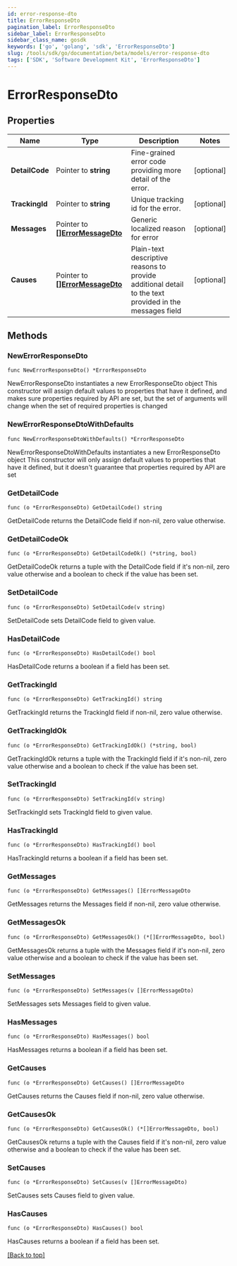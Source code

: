 ```yaml
---
id: error-response-dto
title: ErrorResponseDto
pagination_label: ErrorResponseDto
sidebar_label: ErrorResponseDto
sidebar_class_name: gosdk
keywords: ['go', 'golang', 'sdk', 'ErrorResponseDto'] 
slug: /tools/sdk/go/documentation/beta/models/error-response-dto
tags: ['SDK', 'Software Development Kit', 'ErrorResponseDto']
---
```


# ErrorResponseDto

## Properties

Name | Type | Description | Notes
------------ | ------------- | ------------- | -------------
**DetailCode** | Pointer to **string** | Fine-grained error code providing more detail of the error. | [optional] 
**TrackingId** | Pointer to **string** | Unique tracking id for the error. | [optional] 
**Messages** | Pointer to [**[]ErrorMessageDto**](ErrorMessageDto) | Generic localized reason for error | [optional] 
**Causes** | Pointer to [**[]ErrorMessageDto**](ErrorMessageDto) | Plain-text descriptive reasons to provide additional detail to the text provided in the messages field | [optional] 

## Methods

### NewErrorResponseDto

`func NewErrorResponseDto() *ErrorResponseDto`

NewErrorResponseDto instantiates a new ErrorResponseDto object
This constructor will assign default values to properties that have it defined,
and makes sure properties required by API are set, but the set of arguments
will change when the set of required properties is changed

### NewErrorResponseDtoWithDefaults

`func NewErrorResponseDtoWithDefaults() *ErrorResponseDto`

NewErrorResponseDtoWithDefaults instantiates a new ErrorResponseDto object
This constructor will only assign default values to properties that have it defined,
but it doesn't guarantee that properties required by API are set

### GetDetailCode

`func (o *ErrorResponseDto) GetDetailCode() string`

GetDetailCode returns the DetailCode field if non-nil, zero value otherwise.

### GetDetailCodeOk

`func (o *ErrorResponseDto) GetDetailCodeOk() (*string, bool)`

GetDetailCodeOk returns a tuple with the DetailCode field if it's non-nil, zero value otherwise
and a boolean to check if the value has been set.

### SetDetailCode

`func (o *ErrorResponseDto) SetDetailCode(v string)`

SetDetailCode sets DetailCode field to given value.

### HasDetailCode

`func (o *ErrorResponseDto) HasDetailCode() bool`

HasDetailCode returns a boolean if a field has been set.

### GetTrackingId

`func (o *ErrorResponseDto) GetTrackingId() string`

GetTrackingId returns the TrackingId field if non-nil, zero value otherwise.

### GetTrackingIdOk

`func (o *ErrorResponseDto) GetTrackingIdOk() (*string, bool)`

GetTrackingIdOk returns a tuple with the TrackingId field if it's non-nil, zero value otherwise
and a boolean to check if the value has been set.

### SetTrackingId

`func (o *ErrorResponseDto) SetTrackingId(v string)`

SetTrackingId sets TrackingId field to given value.

### HasTrackingId

`func (o *ErrorResponseDto) HasTrackingId() bool`

HasTrackingId returns a boolean if a field has been set.

### GetMessages

`func (o *ErrorResponseDto) GetMessages() []ErrorMessageDto`

GetMessages returns the Messages field if non-nil, zero value otherwise.

### GetMessagesOk

`func (o *ErrorResponseDto) GetMessagesOk() (*[]ErrorMessageDto, bool)`

GetMessagesOk returns a tuple with the Messages field if it's non-nil, zero value otherwise
and a boolean to check if the value has been set.

### SetMessages

`func (o *ErrorResponseDto) SetMessages(v []ErrorMessageDto)`

SetMessages sets Messages field to given value.

### HasMessages

`func (o *ErrorResponseDto) HasMessages() bool`

HasMessages returns a boolean if a field has been set.

### GetCauses

`func (o *ErrorResponseDto) GetCauses() []ErrorMessageDto`

GetCauses returns the Causes field if non-nil, zero value otherwise.

### GetCausesOk

`func (o *ErrorResponseDto) GetCausesOk() (*[]ErrorMessageDto, bool)`

GetCausesOk returns a tuple with the Causes field if it's non-nil, zero value otherwise
and a boolean to check if the value has been set.

### SetCauses

`func (o *ErrorResponseDto) SetCauses(v []ErrorMessageDto)`

SetCauses sets Causes field to given value.

### HasCauses

`func (o *ErrorResponseDto) HasCauses() bool`

HasCauses returns a boolean if a field has been set.


[[Back to top]](#) 


